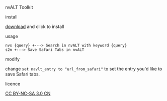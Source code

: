 nvALT Toolkit

install

[download](https://github.com/cdpath/nvALT/blob/master/workflows/nvALT.alfredworkflow) and click to install

usage
```
nvs {query} +---> Search in nvALT with keyword {query}
s2n +---> Save Safari Tabs in nvALT
```

modify

change `set navlt_entry to "url_from_safari"` to set the entry you'd like to save Safari tabs.


licence

[CC BY-NC-SA 3.0 CN](https://creativecommons.org/licenses/by-nc-sa/3.0/cn/)
